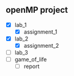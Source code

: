 ## openMP project
- [x] lab_1  
     - [x] assignment_1  
- [x] lab_2  
     - [x] assignment_2
- [ ] lab_3
- [ ] game_of_life  
     - [ ] report
